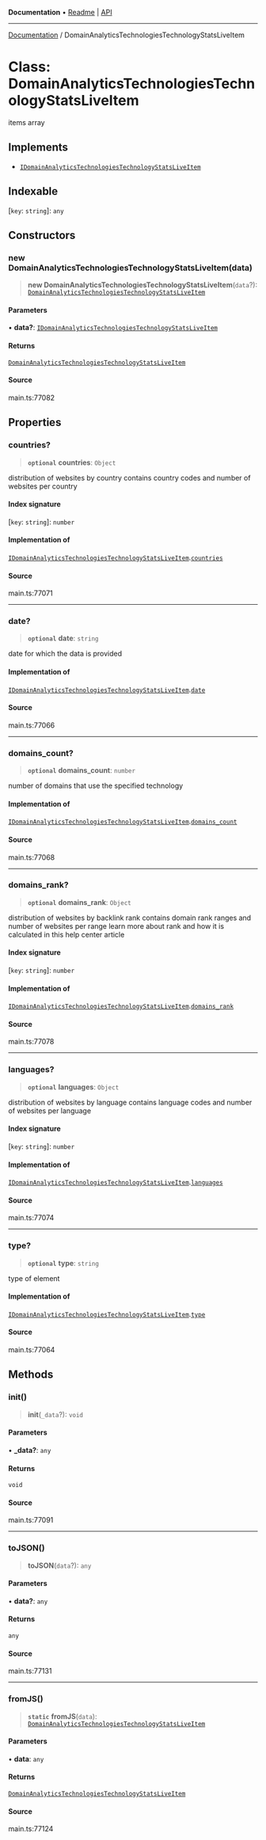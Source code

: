 **Documentation** • [Readme](../README.md) \| [API](../globals.md)

***

[Documentation](../README.md) / DomainAnalyticsTechnologiesTechnologyStatsLiveItem

# Class: DomainAnalyticsTechnologiesTechnologyStatsLiveItem

items array

## Implements

- [`IDomainAnalyticsTechnologiesTechnologyStatsLiveItem`](../interfaces/IDomainAnalyticsTechnologiesTechnologyStatsLiveItem.md)

## Indexable

 \[`key`: `string`\]: `any`

## Constructors

### new DomainAnalyticsTechnologiesTechnologyStatsLiveItem(data)

> **new DomainAnalyticsTechnologiesTechnologyStatsLiveItem**(`data`?): [`DomainAnalyticsTechnologiesTechnologyStatsLiveItem`](DomainAnalyticsTechnologiesTechnologyStatsLiveItem.md)

#### Parameters

• **data?**: [`IDomainAnalyticsTechnologiesTechnologyStatsLiveItem`](../interfaces/IDomainAnalyticsTechnologiesTechnologyStatsLiveItem.md)

#### Returns

[`DomainAnalyticsTechnologiesTechnologyStatsLiveItem`](DomainAnalyticsTechnologiesTechnologyStatsLiveItem.md)

#### Source

main.ts:77082

## Properties

### countries?

> **`optional`** **countries**: `Object`

distribution of websites by country
contains country codes and number of websites per country

#### Index signature

 \[`key`: `string`\]: `number`

#### Implementation of

[`IDomainAnalyticsTechnologiesTechnologyStatsLiveItem`](../interfaces/IDomainAnalyticsTechnologiesTechnologyStatsLiveItem.md).[`countries`](../interfaces/IDomainAnalyticsTechnologiesTechnologyStatsLiveItem.md#countries)

#### Source

main.ts:77071

***

### date?

> **`optional`** **date**: `string`

date for which the data is provided

#### Implementation of

[`IDomainAnalyticsTechnologiesTechnologyStatsLiveItem`](../interfaces/IDomainAnalyticsTechnologiesTechnologyStatsLiveItem.md).[`date`](../interfaces/IDomainAnalyticsTechnologiesTechnologyStatsLiveItem.md#date)

#### Source

main.ts:77066

***

### domains\_count?

> **`optional`** **domains\_count**: `number`

number of domains that use the specified technology

#### Implementation of

[`IDomainAnalyticsTechnologiesTechnologyStatsLiveItem`](../interfaces/IDomainAnalyticsTechnologiesTechnologyStatsLiveItem.md).[`domains_count`](../interfaces/IDomainAnalyticsTechnologiesTechnologyStatsLiveItem.md#domains_count)

#### Source

main.ts:77068

***

### domains\_rank?

> **`optional`** **domains\_rank**: `Object`

distribution of websites by backlink rank
contains domain rank ranges and number of websites per range
learn more about rank and how it is calculated in this help center article

#### Index signature

 \[`key`: `string`\]: `number`

#### Implementation of

[`IDomainAnalyticsTechnologiesTechnologyStatsLiveItem`](../interfaces/IDomainAnalyticsTechnologiesTechnologyStatsLiveItem.md).[`domains_rank`](../interfaces/IDomainAnalyticsTechnologiesTechnologyStatsLiveItem.md#domains_rank)

#### Source

main.ts:77078

***

### languages?

> **`optional`** **languages**: `Object`

distribution of websites by language
contains language codes and number of websites per language

#### Index signature

 \[`key`: `string`\]: `number`

#### Implementation of

[`IDomainAnalyticsTechnologiesTechnologyStatsLiveItem`](../interfaces/IDomainAnalyticsTechnologiesTechnologyStatsLiveItem.md).[`languages`](../interfaces/IDomainAnalyticsTechnologiesTechnologyStatsLiveItem.md#languages)

#### Source

main.ts:77074

***

### type?

> **`optional`** **type**: `string`

type of element

#### Implementation of

[`IDomainAnalyticsTechnologiesTechnologyStatsLiveItem`](../interfaces/IDomainAnalyticsTechnologiesTechnologyStatsLiveItem.md).[`type`](../interfaces/IDomainAnalyticsTechnologiesTechnologyStatsLiveItem.md#type)

#### Source

main.ts:77064

## Methods

### init()

> **init**(`_data`?): `void`

#### Parameters

• **\_data?**: `any`

#### Returns

`void`

#### Source

main.ts:77091

***

### toJSON()

> **toJSON**(`data`?): `any`

#### Parameters

• **data?**: `any`

#### Returns

`any`

#### Source

main.ts:77131

***

### fromJS()

> **`static`** **fromJS**(`data`): [`DomainAnalyticsTechnologiesTechnologyStatsLiveItem`](DomainAnalyticsTechnologiesTechnologyStatsLiveItem.md)

#### Parameters

• **data**: `any`

#### Returns

[`DomainAnalyticsTechnologiesTechnologyStatsLiveItem`](DomainAnalyticsTechnologiesTechnologyStatsLiveItem.md)

#### Source

main.ts:77124
